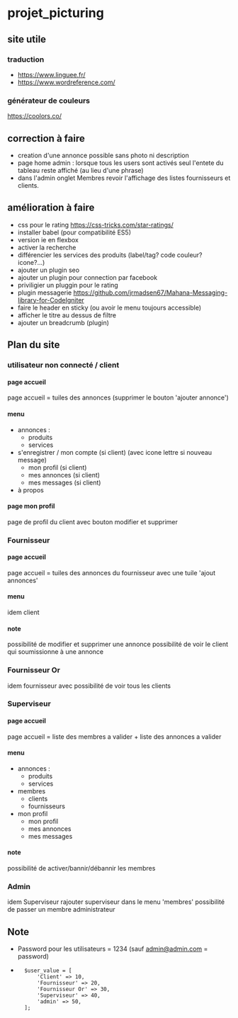 # projet_picturing

## site utile
### traduction
* https://www.linguee.fr/
* https://www.wordreference.com/
### générateur de couleurs
https://coolors.co/

## correction à faire
* creation d'une annonce possible sans photo ni description
* page home admin : lorsque tous les users sont activés seul l'entete du tableau reste affiché (au lieu d'une phrase)
* dans l'admin onglet Membres revoir l'affichage des listes fournisseurs et clients.


## amélioration à faire
* css pour le rating https://css-tricks.com/star-ratings/
* installer babel (pour compatibilité ES5)
* version ie en flexbox
* activer la recherche
* différencier les services des produits (label/tag? code couleur? icone?...) 
* ajouter un plugin seo
* ajouter un plugin pour connection par facebook
* priviligier un pluggin pour le rating
* plugin messagerie https://github.com/jrmadsen67/Mahana-Messaging-library-for-CodeIgniter
* faire le header en sticky (ou avoir le menu toujours accessible)
* afficher le titre au dessus de filtre
* ajouter un breadcrumb (plugin)

## Plan du site
### utilisateur non connecté / client
#### page accueil 
page accueil = tuiles des annonces (supprimer le bouton 'ajouter annonce')
#### menu 
* annonces : 
	- produits
	- services
* s'enregistrer / mon compte (si client) (avec icone lettre si nouveau message)
	- mon profil (si client)
	- mes annonces (si client)
	- mes messages (si client)
* à propos

#### page mon profil
page de profil du client avec bouton modifier et supprimer

### Fournisseur
#### page accueil 
page accueil = tuiles des annonces du fournisseur avec une tuile 'ajout annonces' 
#### menu 
idem client
#### note
possibilité de modifier et supprimer une annonce
possibilité de voir le client qui soumissionne à une annonce

### Fournisseur Or
idem fournisseur avec possibilité de voir tous les clients

### Superviseur
#### page accueil 
page accueil = liste des membres a valider + liste des annonces a valider
#### menu 
* annonces : 
	- produits
	- services
* membres
	- clients
	- fournisseurs
* mon profil
	- mon profil
	- mes annonces
	- mes messages
#### note
possibilité de activer/bannir/débannir les membres

### Admin
idem Superviseur
rajouter superviseur dans le menu 'membres'
possibilité de passer un membre administrateur


## Note
* Password pour les utilisateurs = 1234 (sauf admin@admin.com = password)
* 		$user_value = [
			'Client' => 10,
			'Fournisseur' => 20,
			'Fournisseur Or' => 30,
			'Superviseur' => 40,
			'admin' => 50,
		];
